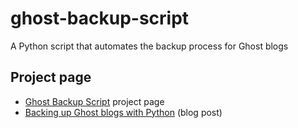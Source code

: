 # ghost-backup-script
A Python script that automates the backup process for Ghost blogs

## Project page
- [Ghost Backup Script](http://awesomestsite.com/awesomest-projects/ghost-backup-script/) project page
- [Backing up Ghost blogs with Python](https://itsybitsybytes.com/backing-up-ghost-blogs-with-python/) (blog post)
